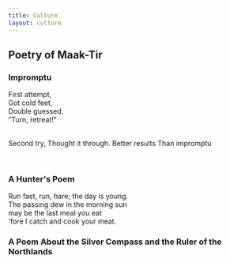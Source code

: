 ```yaml
---
title: Culture
layout: culture
---
```

## Poetry of Maak-Tir
### Impromptu 

<div style="white-space: pre-wrap;">First attempt,
Got cold feet,
Double guessed,
“Turn, retreat!"

Second try,
Thought it through.
Better results
Than impromptu
</div>

### A Hunter's Poem

<div style="white-space: pre-wrap;">Run fast, run, hare; the day is young.
The passing dew in the morning sun
may be the last meal you eat
'fore I catch and cook your meat.
</div>

### A Poem About the Silver Compass and the Ruler of the Northlands